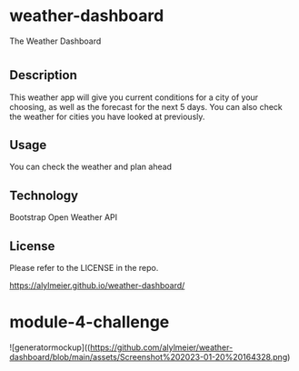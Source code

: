 # weather-dashboard
The Weather Dashboard
# <A simple day planner>

## Description

This weather app will give you current conditions for a city of your choosing, as well as the forecast for the next 5 days. You can also check the weather for cities you have looked at previously.


## Usage

You can check the weather and plan ahead

## Technology
  Bootstrap
  Open Weather API
  
## License

Please refer to the LICENSE in the repo.

https://alylmeier.github.io/weather-dashboard/

# module-4-challenge
![generatormockup]((https://github.com/alylmeier/weather-dashboard/blob/main/assets/Screenshot%202023-01-20%20164328.png)
